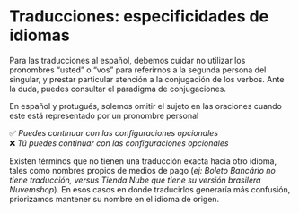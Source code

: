 # Traducciones: especificidades de idiomas

Para las traducciones al español, debemos cuidar no utilizar los pronombres “usted” o “vos” para referirnos a la segunda persona del singular, y prestar particular atención a la conjugación de los verbos. Ante la duda, puedes consultar el paradigma de conjugaciones.

En español y protugués, solemos omitir el sujeto en las oraciones cuando este está representado por un pronombre personal

✅ *Puedes continuar con las configuraciones opcionales* <br>
❌ *Tú puedes continuar con las configuraciones opcionales*

Existen términos que no tienen una traducción exacta hacia otro idioma, tales como nombres propios de medios de pago (*ej: Boleto Bancário no tiene traducción, versus Tienda Nube que tiene su versión brasilera Nuvemshop*). En esos casos en donde traducirlos generaría más confusión, priorizamos mantener su nombre en el idioma de origen. 
